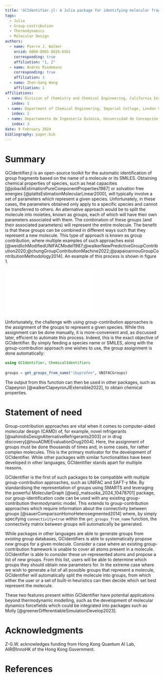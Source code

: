 ```yaml
---
title: 'GCIdentifier.jl: A Julia package for identifying molecular fragments from SMILES'
tags:
  - Julia
  - Group-contribution
  - Thermodynamics
  - Molecular Design
authors:
  - name: Pierre J. Walker
    orcid: 0000-0001-8628-6561
    corresponding: true
    affiliation: "1, 2"
  - name: Andrés Riedemann
    corresponding: true
    affiliation: 3
  - name: Zhen-Gang Wang
    affiliation: 1
affiliations:
 - name: Division of Chemistry and Chemical Engineering, California Institute of Technology, Pasadena, California 91125, United States
   index: 1
 - name: Department of Chemical Engineering, Imperial College, London SW7 2AZ, United Kingdom
   index: 2
 - name: Departamento de Ingeniería Química, Universidad de Concepción, Concepción 4030000, Chile
   index: 3
date: 9 February 2024
bibliography: paper.bib
---
```


# Summary
GCIdentifier.jl is an open-source toolkit for the automatic identification of group fragments based on the name of a molecule or its SMILES. Obtaining chemical properties of species, such as heat capacities [@jobackEstimationPureComponentProperties1987] or solvation free energies [@plattsEstimationMolecularLinear2000], will typically involve a set of parameters which represent a given species. Unfortunately, in these cases, the parameters obtained only apply to a specific species and cannot be transferred to others. An alternative approach would be to split the molecule into moieties, known as groups, each of which will have their own parameters associated with them. The combination of these groups (and their associated parameters) will represent the entire molecule. The benefit is that these groups can be combined in different ways such that they represent a new molecule. This type of approach is known as group contribution, where multiple examples of such approaches exist [@weidlichModifiedUNIFACModel1987;@walkerNewPredictiveGroupContribution2020;@chungGroupContributionMachine2022;@papaioannouGroupContributionMethodology2014]. An example of this process is shown in figure 1.

![Fragmentation of ibuprofen into UNIFAC groups.](figures/ibuprofen.pdf)

Unfortunately, the challenge with using group-contribution approaches is the assignment of the groups to represent a given species. While this assignment can be done manually, it is more-convenient and, as discussed later, efficient to automate this process. Indeed, this is the exact objective of GCIdentifier. By simply feeding a species name or SMILES, along with the group-contribution approach one wishes to use, the group assignment is done automatically:
```julia
using GCIdentifier, ChemicalIdentifiers

groups = get_groups_from_name("ibuprofen", UNIFACGroups)
```
The output from this function can then be used in other packages, such as Clapeyron [@walkerClapeyronJlExtensible2022], to obtain chemical properties.


# Statement of need
Group-contribution approaches are vital when it comes to computer-aided molecular design (CAMD) of, for example, novel refrigerants [@sahinidisDesignAlternativeRefrigerants2003] or in drug discovery[@houADMEEvaluationDrug2004]. Here, the assignment of groups must be done thousands of times and, in some cases, for rather complex molecules. This is the primary motivator for the development of GCIdentifier. While other packages with similar functionalities have been developed in other languages, GCIdentifier stands apart for multiple reasons.

GCIdentifier is the first of such packages to be compatible with multiple group-contribution approaches, such as UNIFAC and SAFT-$\gamma$ Mie. By standardising the representation of groups using SMARTS and leveraging the powerful MolecularGraph [@seiji_matsuoka_2024_10478701] package, our group-identification code can be used with any existing group-contribution thermodynamic model. This extends to group-contribution approaches which require information about the connectivity between groups [@sauerComparisonHomoHeterosegmented2014] where, by simply specifying `connectivity=true` within the `get_groups_from_name` function, the connectivity matrix between groups will automatically be generated.

While packages in other languages are able to generate groups from _existing_ group databases, GCIdentifiers is able to systematically propose _new_ groups for a given molecule. Consider a case where an existing group-contribution framework is unable to cover all atoms present in a molecule. GCIdentifier is able to consider these un-represented atoms and propose a list of new groups. From this list, users will be able to determine which groups they should obtain new parameters for. In the extreme case where we wish to generate a list of all possible groups that represent a molecule, GCIdentifier will automatically split the molecule into groups, from which either the user or a set of built-in heuristics can then decide which set best represent the molecule. 

These two features present within GCIdentifier have potential applications beyond thermodynamic modelling, such as the development of molecular dynamics forcefields which could be integrated into packages such as Molly [@greenerDifferentiableSimulationDevelop2023].

# Acknowledgments
Z-G.W. acknowledges funding from Hong Kong Quantum AI Lab, AIR\@InnoHK of the Hong Kong Government.

# References